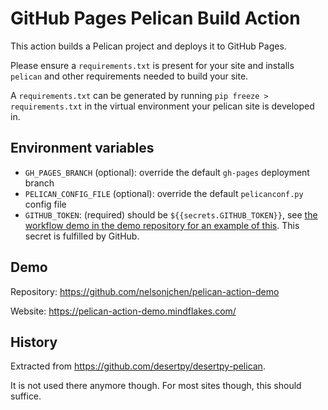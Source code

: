 # GitHub Pages Pelican Build Action

This action builds a Pelican project and deploys it to GitHub Pages.

Please ensure a `requirements.txt` is present for your site and installs
`pelican` and other requirements needed to build your site.

A `requirements.txt` can be generated by running `pip freeze > requirements.txt`
in the virtual environment your pelican site is developed in.

## Environment variables

  - `GH_PAGES_BRANCH` (optional): override the default `gh-pages` deployment branch
  - `PELICAN_CONFIG_FILE` (optional): override the default `pelicanconf.py` config file        
  - `GITHUB_TOKEN`: (required) should be `${{secrets.GITHUB_TOKEN}}`, see [the workflow demo in the demo repository for an example of this][workflow_demo]. This secret is fulfilled by GitHub.

## Demo

Repository: https://github.com/nelsonjchen/pelican-action-demo

Website: https://pelican-action-demo.mindflakes.com/

## History

Extracted from https://github.com/desertpy/desertpy-pelican.

It is not used there anymore though. For most sites though, this should
suffice.

[1]: https://developer.github.com/v3/guides/managing-deploy-keys/#deploy-keys
[workflow_demo]: https://github.com/nelsonjchen/pelican-action-demo/blob/98ad1a776e95d05b0658a179c4d28e20c353bba4/.github/workflows/pelican.yml#L19

